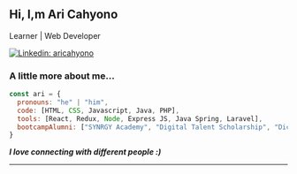 <h2> Hi, I,m Ari Cahyono</h2>
<p>Learner | Web Developer</p>

[![Linkedin: aricahyono](https://img.shields.io/badge/-thaianebraga-blue?style=flat-square&logo=Linkedin&logoColor=white&link=https://www.linkedin.com/in/thaianebraga/)](https://www.linkedin.com/in/aricahyonodev/)


### A little more about me...  

```javascript
const ari = {
  pronouns: "he" | "him",
  code: [HTML, CSS, Javascript, Java, PHP],
  tools: [React, Redux, Node, Express JS, Java Spring, Laravel],
  bootcampAlumni: ["SYNRGY Academy", "Digital Talent Scholarship", "Dicoding Academy"],
}
```

 <em><b>I love connecting with different people :)</b>

---
